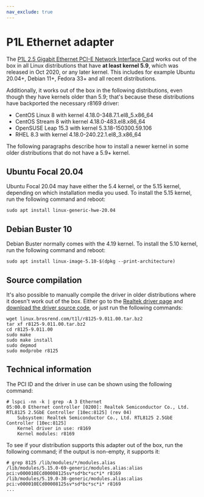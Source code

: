 ```yaml
---
nav_exclude: true
---
```


# P1L Ethernet adapter

The [P1L 2.5 Gigabit Ethernet PCI-E Network Interface
Card](https://www.brostrend.com/products/p1l) works out of the box in all Linux
distributions that have **at least kernel 5.9**, which was released in Oct
2020, or any later kernel. This includes for example Ubuntu 20.04+, Debian 11+,
Fedora 33+ and all recent distributions.

Additionally, it works out of the box in the following distributions, even
though they have kernels older than 5.9; that's because these distributions
have backported the necessary r8169 driver:

- CentOS Linux 8 with kernel 4.18.0-348.7.1.el8_5.x86_64
- CentOS Stream 8 with kernel 4.18.0-483.el8.x86_64
- OpenSUSE Leap 15.3 with kernel 5.3.18-150300.59.106
- RHEL 8.3 with kernel 4.18.0-240.22.1.el8_3.x86_64

The following paragraphs describe how to install a newer kernel in some older
distributions that do not have a 5.9+ kernel.

## Ubuntu Focal 20.04

Ubuntu Focal 20.04 may have either the 5.4 kernel, or the 5.15 kernel,
depending on which installation media you used. To install the 5.15 kernel, run
the following command and reboot:

    sudo apt install linux-generic-hwe-20.04

## Debian Buster 10

Debian Buster normally comes with the 4.19 kernel. To install the 5.10 kernel, run the following command and reboot:

    sudo apt install linux-image-5.10-$(dpkg --print-architecture)

## Source compilation

It's also possible to manually compile the driver in older distributions where
it doesn't work out of the box. Either go to the [Realtek driver
page](https://www.realtek.com/en/component/zoo/category/network-interface-controllers-10-100-1000m-gigabit-ethernet-pci-express-software)
and [download the driver source
code](https://www.realtek.com/en/directly-download?downloadid=8a2ffcae711e2dfb96e6f33843bbdc08),
or just run the following commands:

    wget linux.brosrend.com/t1l/r8125-9.011.00.tar.bz2
    tar xf r8125-9.011.00.tar.bz2
    cd r8125-9.011.00
    sudo make
    sudo make install
    sudo depmod
    sudo modprobe r8125

## Technical information

The PCI ID and the driver in use can be shown using the following command:

    # lspci -nn -k | grep -A 3 Ethernet
    05:00.0 Ethernet controller [0200]: Realtek Semiconductor Co., Ltd. RTL8125 2.5GbE Controller [10ec:8125] (rev 04)
        Subsystem: Realtek Semiconductor Co., Ltd. RTL8125 2.5GbE Controller [10ec:8125]
        Kernel driver in use: r8169
        Kernel modules: r8169

To see if your distribution supports this adapter out of the box, run the
following command; if the output is non-empty, it supports it:

    # grep 8125 /lib/modules/*/modules.alias
    /lib/modules/5.15.0-69-generic/modules.alias:alias pci:v000010ECd00008125sv*sd*bc*sc*i* r8169
    /lib/modules/5.19.0-38-generic/modules.alias:alias pci:v000010ECd00008125sv*sd*bc*sc*i* r8169
    ...

